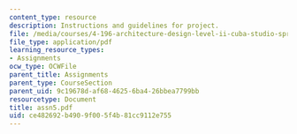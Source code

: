 ```yaml
---
content_type: resource
description: Instructions and guidelines for project.
file: /media/courses/4-196-architecture-design-level-ii-cuba-studio-spring-2004/ce482692b4909f005f4b81cc9112e755_assn5.pdf
file_type: application/pdf
learning_resource_types:
- Assignments
ocw_type: OCWFile
parent_title: Assignments
parent_type: CourseSection
parent_uid: 9c19678d-af68-4625-6ba4-26bbea7799bb
resourcetype: Document
title: assn5.pdf
uid: ce482692-b490-9f00-5f4b-81cc9112e755
---
```

